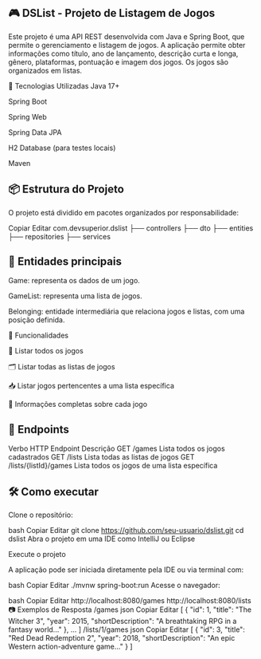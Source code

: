 ## 🎮 DSList - Projeto de Listagem de Jogos

Este projeto é uma API REST desenvolvida com Java e Spring Boot, que permite o gerenciamento e listagem de jogos. A aplicação permite obter informações como título, ano de lançamento, descrição curta e longa, gênero, plataformas, pontuação e imagem dos jogos. Os jogos são organizados em listas.

🚀 Tecnologias Utilizadas
Java 17+

Spring Boot

Spring Web

Spring Data JPA

H2 Database (para testes locais)

Maven

## 📦 Estrutura do Projeto
O projeto está dividido em pacotes organizados por responsabilidade:

Copiar
Editar
com.devsuperior.dslist
├── controllers
├── dto
├── entities
├── repositories
├── services
## 🧩 Entidades principais
Game: representa os dados de um jogo.

GameList: representa uma lista de jogos.

Belonging: entidade intermediária que relaciona jogos e listas, com uma posição definida.

📌 Funcionalidades

🔎 Listar todos os jogos

🗂️ Listar todas as listas de jogos

📥 Listar jogos pertencentes a uma lista específica

🧾 Informações completas sobre cada jogo

## 📡 Endpoints
Verbo HTTP	Endpoint	Descrição
GET	/games	Lista todos os jogos cadastrados
GET	/lists	Lista todas as listas de jogos
GET	/lists/{listId}/games	Lista todos os jogos de uma lista específica

## 🛠️ Como executar
Clone o repositório:

bash
Copiar
Editar
git clone https://github.com/seu-usuario/dslist.git
cd dslist
Abra o projeto em uma IDE como IntelliJ ou Eclipse

Execute o projeto

A aplicação pode ser iniciada diretamente pela IDE ou via terminal com:

bash
Copiar
Editar
./mvnw spring-boot:run
Acesse o navegador:

bash
Copiar
Editar
http://localhost:8080/games
http://localhost:8080/lists
📷 Exemplos de Resposta
/games
json
Copiar
Editar
[
  {
    "id": 1,
    "title": "The Witcher 3",
    "year": 2015,
    "shortDescription": "A breathtaking RPG in a fantasy world..."
  },
  ...
]
/lists/1/games
json
Copiar
Editar
[
  {
    "id": 3,
    "title": "Red Dead Redemption 2",
    "year": 2018,
    "shortDescription": "An epic Western action-adventure game..."
  }
]
